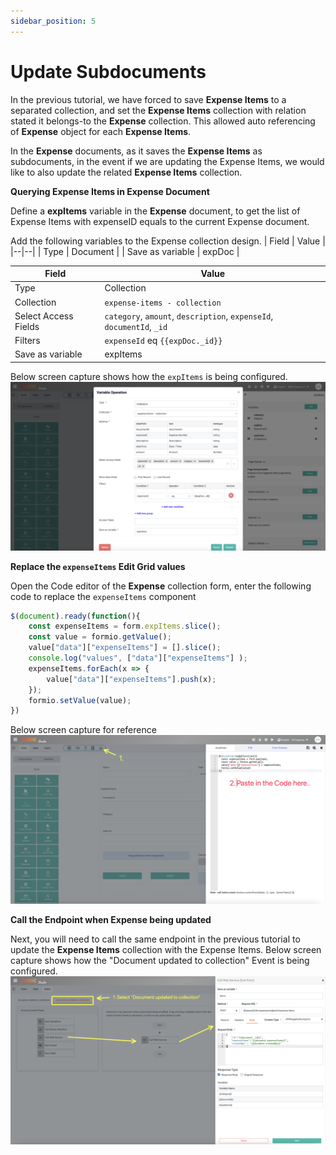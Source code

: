 ```yaml
---
sidebar_position: 5
---
```


# Update Subdocuments

In the previous tutorial, we have forced to save **Expense Items** to a separated collection, and set the **Expense Items** collection with relation stated it belongs-to the **Expense** collection. This allowed auto referencing of **Expense** object for each **Expense Items**.

In the **Expense** documents, as it saves the **Expense Items** as subdocuments, in the event if we are updating the Expense Items, we would like to also update the related **Expense Items** collection.

**Querying Expense Items in Expense Document**

Define a **expItems** variable in the **Expense** document, to get the list of Expense Items with expenseID equals to the current Expense document.

Add the following variables to the Expense collection design.
| Field | Value |
|--|--|
| Type | Document |
| Save as variable | expDoc |

| Field | Value |
|--|--|
| Type | Collection |
| Collection | `expense-items - collection` |
| Select Access Fields | `category`, `amount`, `description`, `expenseId`, `documentId`, `_id` |
| Filters | `expenseId` eq `{{expDoc._id}}` |
| Save as variable | expItems |

Below screen capture shows how the `expItems` is being configured.
![](./img/5-expItems-variable.png)

**Replace the `expenseItems` Edit Grid values**

Open the Code editor of the **Expense** collection form, enter the following code to replace the `expenseItems` component
```Javascript
$(document).ready(function(){
    const expenseItems = form.expItems.slice();
    const value = formio.getValue();
    value["data"]["expenseItems"] = [].slice();
    console.log("values", ["data"]["expenseItems"] );
    expenseItems.forEach(x => {
        value["data"]["expenseItems"].push(x);
    });
    formio.setValue(value);
})
```

Below screen capture for reference
![](./img/5-replace-expenseitems-code.png)

**Call the Endpoint when Expense being updated**

Next, you will need to call the same endpoint in the previous tutorial to update the **Expense Items** collection with the Expense Items. Below screen capture shows how the "Document updated to collection" Event is being configured.
![](./img/5-document-update-event.png)